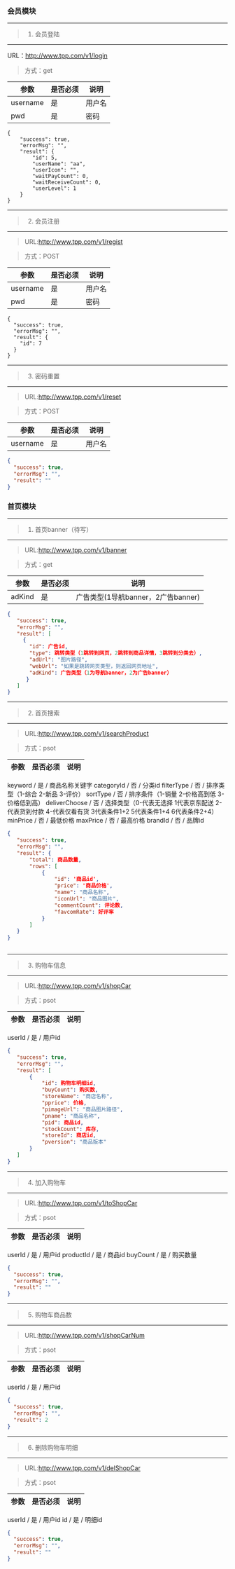 ### 会员模块
---
>1. 会员登陆
---
URL：http://www.tpp.com/v1/login

>方式：get

参数 |是否必须 | 说明
---|---|---
username |是 | 用户名
pwd |是 | 密码

```
{
    "success": true,
    "errorMsg": "",
    "result": {
        "id": 5,
        "userName": "aa",
        "userIcon": "",
        "waitPayCount": 0,
        "waitReceiveCount": 0,
        "userLevel": 1
    }
}
```
---
> 2. 会员注册
---
>URL:http://www.tpp.com/v1/regist

>方式：POST

参数 |是否必须 | 说明
---|---|---
username |是 | 用户名
pwd |是 | 密码

```
{
  "success": true,
  "errorMsg": "",
  "result": {
    "id": 7
  }
}
```
---
> 3. 密码重置
---
>URL:http://www.tpp.com/v1/reset

>方式：POST

参数 |是否必须 | 说明
---|---|---
username |是 | 用户名

```json
{
  "success": true,
  "errorMsg": "",
  "result": ""
}

```
### 首页模块
---
> 1. 首页banner（待写）
---
>URL:http://www.tpp.com/v1/banner

>方式：get

参数 |是否必须 | 说明
---|---|---
adKind |是 | 广告类型(1导航banner，2广告banner)

```json
{
   "success": true,
   "errorMsg": "",
   "result": [
     {
       "id": 广告id,
       "type": 跳转类型（1跳转到网页，2跳转到商品详情，3跳转到分类去）,
       "adUrl": "图片路径",
       "webUrl": "如果是跳转网页类型，则返回网页地址",
       "adKind": 广告类型（1为导航banner，2为广告banner）
      }
   ]
}
```
---
> 2. 首页搜索
---
>URL:http://www.tpp.com/v1/searchProduct

>方式：psot

参数 |是否必须 | 说明
---|---|---
keyword  / 是 /  商品名称关键字
categoryId  / 否  /  分类id
filterType  / 否  /  排序类型（1-综合 2-新品 3-评价）
sortType  / 否 /  排序条件（1-销量 2-价格高到低 3-价格低到高）
deliverChoose  / 否 /  选择类型（0-代表无选择 1代表京东配送 2-代表货到付款 4-代表仅看有货 3代表条件1+2 5代表条件1+4 6代表条件2+4）
minPrice  / 否 /  最低价格
maxPrice  / 否 /  最高价格
brandId  / 否 /  品牌id

```json
{
   "success": true,
   "errorMsg": "",
   "result": {
       "total": 商品数量,
       "rows": [
           {
               "id": '商品id',
               "price": '商品价格',
               "name": "商品名称",
               "iconUrl": "商品图片",
               "commentCount": 评论数,
               "favcomRate": 好评率
           }
       ]
   }
}
 
```
---
> 3. 购物车信息
---
>URL:http://www.tpp.com/v1/shopCar

>方式：psot

参数 |是否必须 | 说明
---|---|---
userId  / 是 /  用户id

```json
{
   "success": true,
   "errorMsg": "",
   "result": [
       {
           "id": 购物车明细id,
           "buyCount": 购买数,
           "storeName": "商店名称",
           "pprice": 价格,
           "pimageUrl": "商品图片路径",
           "pname": "商品名称",
           "pid": 商品id,
           "stockCount": 库存,
           "storeId": 商店id,
           "pversion": "商品版本"
       }
   ]
}
```
---
> 4. 加入购物车
---
>URL:http://www.tpp.com/v1/toShopCar

>方式：psot

参数 |是否必须 | 说明
---|---|---
userId  / 是 /  用户id
productId  / 是 /  商品id
buyCount  / 是 /  购买数量

```json
{
  "success": true,
  "errorMsg": "",
  "result": ""
}

```
---
> 5. 购物车商品数
---
>URL:http://www.tpp.com/v1/shopCarNum

>方式：psot

参数 |是否必须 | 说明
---|---|---
userId  / 是 /  用户id

```json
{
  "success": true,
  "errorMsg": "",
  "result": 2
}
```
---
> 6. 删除购物车明细
---
>URL:http://www.tpp.com/v1/delShopCar

>方式：psot

参数 |是否必须 | 说明
---|---|---
userId  / 是 /  用户id
id  / 是 /  明细id

```json
{
  "success": true,
  "errorMsg": "",
  "result": ""
}
```